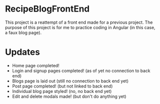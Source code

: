 # RecipeBlogFrontEnd

This project is a reattempt of a front end made for a previous project. The purpose of this project is for me to practice coding in Angular (in this case, a faux blog page).

# Updates

- Home page completed!
- Login and signup pages completed! (as of yet no connection to back end)
- Blogs page is laid out (still no connection to back end yet)
- Post page completed! (but not linked to back end)
- Individual blog page styled! (no, no back end yet)
- Edit and delete modals made! (but don't do anything yet)